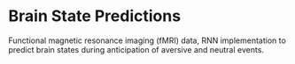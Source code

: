 Brain State Predictions
==============================

Functional magnetic resonance imaging (fMRI) data, RNN implementation to predict brain states during anticipation of aversive and neutral events.